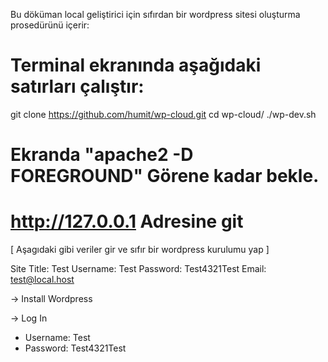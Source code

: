 Bu döküman local geliştirici için sıfırdan bir wordpress sitesi oluşturma prosedürünü içerir:

# Terminal ekranında aşağıdaki satırları çalıştır:

git clone https://github.com/humit/wp-cloud.git
cd wp-cloud/
./wp-dev.sh

# Ekranda "apache2 -D FOREGROUND" Görene kadar bekle.

# http://127.0.0.1 Adresine git

[ Aşagıdaki gibi veriler gir ve sıfır bir wordpress kurulumu yap ]

Site Title: Test
Username: Test
Password: Test4321Test
Email: test@local.host

-> Install Wordpress

-> Log In

- Username: Test
- Password: Test4321Test
